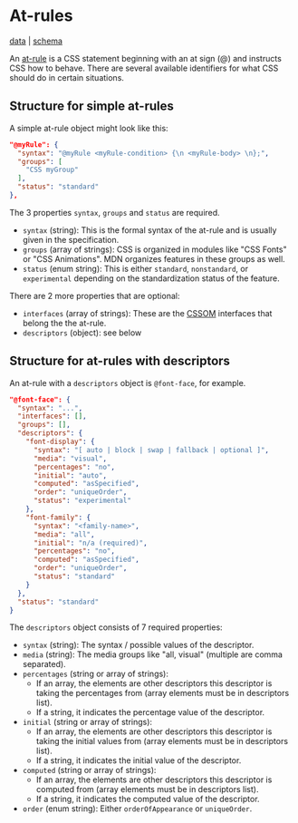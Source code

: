 # At-rules

[data](https://github.com/mdn/data/blob/master/css/at-rules.json) |
[schema](https://github.com/mdn/data/blob/master/css/at-rules.schema.json)

An [at-rule](https://developer.mozilla.org/en-US/docs/Web/CSS/At-rule) is a CSS statement beginning with an at sign (@) and instructs CSS how to behave. There are several available identifiers for what CSS should do in certain situations. 

## Structure for simple at-rules

A simple at-rule object might look like this:

```json
"@myRule": {
  "syntax": "@myRule <myRule-condition> {\n <myRule-body> \n};",
  "groups": [
    "CSS myGroup"
  ],
  "status": "standard"
},
```

The 3 properties `syntax`, `groups` and `status` are required.
* `syntax` (string): This is the formal syntax of the at-rule and is usually given in the specification.
* `groups` (array of strings): CSS is organized in modules like "CSS Fonts" or "CSS Animations". MDN organizes features in these groups as well.
* `status` (enum string): This is either `standard`, `nonstandard`, or `experimental` depending on the standardization status of the feature.

There are 2 more properties that are optional:
* `interfaces` (array of strings): These are the [CSSOM](https://developer.mozilla.org/en-US/docs/Web/API/CSS_Object_Model) interfaces that belong the the at-rule. 
* `descriptors` (object): see below

## Structure for at-rules with descriptors

An at-rule with a `descriptors` object is `@font-face`, for example.
```json
"@font-face": {
  "syntax": "...",
  "interfaces": [],
  "groups": [],
  "descriptors": {
    "font-display": {
      "syntax": "[ auto | block | swap | fallback | optional ]",
      "media": "visual",
      "percentages": "no",
      "initial": "auto",
      "computed": "asSpecified",
      "order": "uniqueOrder",
      "status": "experimental"
    },
    "font-family": {
      "syntax": "<family-name>",
      "media": "all",
      "initial": "n/a (required)",
      "percentages": "no",
      "computed": "asSpecified",
      "order": "uniqueOrder",
      "status": "standard"
    }
  },
  "status": "standard"
}
```
The `descriptors` object consists of 7 required properties:
* `syntax` (string): The syntax / possible values of the descriptor.
* `media` (string): The media groups like "all, visual" (multiple are comma separated).
* `percentages` (string or array of strings): 
  * If an array, the elements are other descriptors this descriptor is taking the percentages from (array elements must be in descriptors list).
  * If a string, it indicates the percentage value of the descriptor.
* `initial` (string or array of strings):
  * If an array, the elements are other descriptors this descriptor is taking the initial values from (array elements must be in descriptors list).
  * If a string, it indicates the initial value of the descriptor.
* `computed` (string or array of strings):
  * If an array, the elements are other descriptors this descriptor is computed from (array elements must be in descriptors list).
  * If a string, it indicates the computed value of the descriptor.
* `order` (enum string): Either `orderOfAppearance` or `uniqueOrder`.
